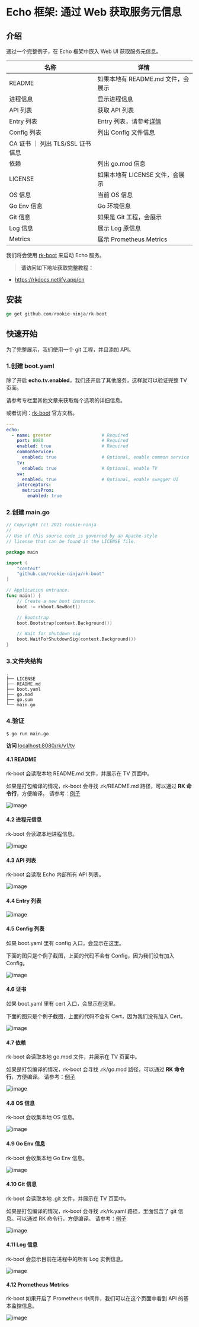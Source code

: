 # Echo 框架: 通过 Web 获取服务元信息

## 介绍
通过一个完整例子，在 Echo 框架中嵌入 Web UI 获取服务元信息。

| 名称 | 详情 |
| ---- | ---- |
| README | 如果本地有 README.md 文件，会展示 |
| 进程信息 | 显示进程信息 |
| API 列表 | 获取 API 列表 |
| Entry 列表 | Entry 列表，请参考[详情](https://github.com/rookie-ninja/rk-entry) |
| Config 列表 | 列出 Config 文件信息 |
| CA 证书 ｜ 列出 TLS/SSL 证书信息 |
| 依赖 | 列出 go.mod 信息 |
| LICENSE | 如果本地有 LICENSE 文件，会展示 |
| OS 信息 | 当前 OS 信息 |
| Go Env 信息 | Go 环境信息 |
| Git 信息 | 如果是 Git 工程，会展示 |
| Log 信息 | 展示 Log 原信息 |
| Metrics | 展示 Prometheus Metrics |

我们将会使用 [rk-boot](https://github.com/rookie-ninja/rk-boot) 来启动 Echo 服务。

> **请访问如下地址获取完整教程：**

- https://rkdocs.netlify.app/cn

## 安装
```go
go get github.com/rookie-ninja/rk-boot
```

## 快速开始
为了完整展示，我们使用一个 git 工程，并且添加 API。

### 1.创建 boot.yaml
除了开启 **echo.tv.enabled**，我们还开启了其他服务，这样就可以验证完整 TV 页面。

请参考专栏里其他文章来获取每个选项的详细信息。

或者访问：[rk-boot](https://rkdocs.netlify.app/cn) 官方文档。

```yaml
---
echo:
  - name: greeter                   # Required
    port: 8080                      # Required
    enabled: true                   # Required
    commonService:
      enabled: true                 # Optional, enable common service
    tv:
      enabled: true                 # Optional, enable TV
    sw:
      enabled: true                 # Optional, enable swagger UI
    interceptors:
      metricsProm:
        enabled: true
```

### 2.创建 main.go

```go
// Copyright (c) 2021 rookie-ninja
//
// Use of this source code is governed by an Apache-style
// license that can be found in the LICENSE file.

package main

import (
	"context"
	"github.com/rookie-ninja/rk-boot"
)

// Application entrance.
func main() {
	// Create a new boot instance.
	boot := rkboot.NewBoot()

	// Bootstrap
	boot.Bootstrap(context.Background())

	// Wait for shutdown sig
	boot.WaitForShutdownSig(context.Background())
}
```

### 3.文件夹结构

```
.
├── LICENSE
├── README.md
├── boot.yaml
├── go.mod
├── go.sum
└── main.go
```

### 4.验证

```
$ go run main.go
```

**访问** [localhost:8080/rk/v1/tv](http://localhost:8080/rk/v1/tv)

#### 4.1 README
rk-boot 会读取本地 README.md 文件，并展示在 TV 页面中。

如果是打包编译的情况，rk-boot 会寻找 .rk/README.md 路径，可以通过 **RK 命令行**，方便编译。
请参考：[例子](https://github.com/rookie-ninja/rk-demo/blob/master/standard/go-echo/README_CN.md#%E6%9C%AC%E5%9C%B0%E6%89%93%E5%8C%85)

![image](img/echo-tv-readme.png)

#### 4.2 进程元信息
rk-boot 会读取本地进程信息。

![image](img/echo-tv-info.png)

#### 4.3 API 列表
rk-boot 会读取 Echo 内部所有 API 列表。

![image](img/echo-tv-api.png)

#### 4.4 Entry 列表
![image](img/echo-tv-entry.png)

#### 4.5 Config 列表
如果 boot.yaml 里有 config 入口，会显示在这里。

下面的图只是个例子截图，上面的代码不会有 Config，因为我们没有加入 Config。

![image](img/echo-tv-config.png)

#### 4.6 证书
如果 boot.yaml 里有 cert 入口，会显示在这里。

下面的图只是个例子截图，上面的代码不会有 Cert，因为我们没有加入 Cert。

![image](img/echo-tv-cert.png)

#### 4.7 依赖
rk-boot 会读取本地 go.mod 文件，并展示在 TV 页面中。

如果是打包编译的情况，rk-boot 会寻找 .rk/go.mod 路径，可以通过 **RK 命令行**，方便编译。
请参考：[例子](https://github.com/rookie-ninja/rk-demo/blob/master/standard/go-echo/README_CN.md)

![image](img/echo-tv-dep.png)

#### 4.8 OS 信息
rk-boot 会收集本地 OS 信息。

![image](img/echo-tv-os.png)

#### 4.9 Go Env 信息
rk-boot 会收集本地 Go Env 信息。

![image](img/echo-tv-env.png)

#### 4.10 Git 信息
rk-boot 会读取本地 .git 文件，并展示在 TV 页面中。

如果是打包编译的情况，rk-boot 会寻找 .rk/rk.yaml 路径，里面包含了 git 信息。可以通过 RK 命令行，方便编译。
请参考：[例子](https://github.com/rookie-ninja/rk-demo/blob/master/standard/go-echo/README_CN.md)

![image](img/echo-tv-git.png)

#### 4.11 Log 信息
rk-boot 会显示目前在进程中的所有 Log 实例信息。

![image](img/echo-tv-log.png)

#### 4.12 Prometheus Metrics
rk-boot 如果开启了 Prometheus 中间件，我们可以在这个页面中看到 API 的基本监控信息。

![image](img/echo-tv-prom.png)

